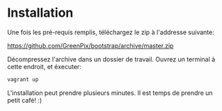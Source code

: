 # Installation

Une fois les pré-requis remplis, téléchargez le zip à l'addresse suivante:

https://github.com/GreenPix/bootstrap/archive/master.zip

Décompressez l'archive dans un dossier de travail. Ouvrez un terminal
à cette endroit, et éxecuter:

```bash
vagrant up
```

L'installation peut prendre plusieurs minutes.
Il est temps de prendre un petit café! :)
